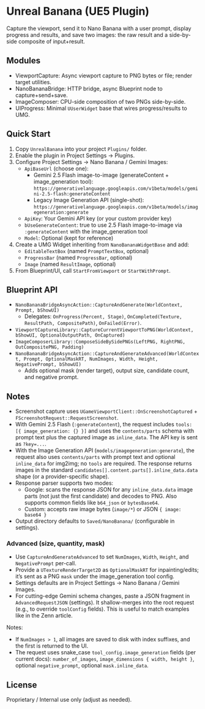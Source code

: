 # Unreal Banana (UE5 Plugin)

Capture the viewport, send it to Nano Banana with a user prompt, display progress and results, and save two images: the raw result and a side-by-side composite of input+result.

## Modules
- ViewportCapture: Async viewport capture to PNG bytes or file; render target utilities.
- NanoBananaBridge: HTTP bridge, async Blueprint node to capture+send+save.
- ImageComposer: CPU-side composition of two PNGs side-by-side.
- UIProgress: Minimal `UUserWidget` base that wires progress/results to UMG.

## Quick Start
1. Copy `UnrealBanana` into your project `Plugins/` folder.
2. Enable the plugin in Project Settings → Plugins.
3. Configure Project Settings → Nano Banana / Gemini Images:
   - `ApiBaseUrl` (choose one):
     - Gemini 2.5 Flash image-to-image (generateContent + image_generation tool):
       `https://generativelanguage.googleapis.com/v1beta/models/gemini-2.5-flash:generateContent`
     - Legacy Image Generation API (single-shot):
       `https://generativelanguage.googleapis.com/v1beta/models/imagegeneration:generate`
   - `ApiKey`: Your Gemini API key (or your custom provider key)
   - `bUseGenerateContent`: true to use 2.5 Flash image-to-image via `:generateContent` with the image_generation tool
   - `Model`: Optional (kept for reference)
4. Create a UMG Widget inheriting from `NanoBananaWidgetBase` and add:
   - `EditableTextBox` (named `PromptTextBox`, optional)
   - `ProgressBar` (named `ProgressBar`, optional)
   - `Image` (named `ResultImage`, optional)
5. From Blueprint/UI, call `StartFromViewport` or `StartWithPrompt`.

## Blueprint API
- `NanoBananaBridgeAsyncAction::CaptureAndGenerate(WorldContext, Prompt, bShowUI)`
  - Delegates: `OnProgress(Percent, Stage)`, `OnCompleted(Texture, ResultPath, CompositePath)`, `OnFailed(Error)`.
- `ViewportCaptureLibrary::CaptureCurrentViewportToPNG(WorldContext, bShowUI, OptionalOutputPath, OnCaptured)`
- `ImageComposerLibrary::ComposeSideBySidePNGs(LeftPNG, RightPNG, OutCompositePNG, Padding)`
- `NanoBananaBridgeAsyncAction::CaptureAndGenerateAdvanced(WorldContext, Prompt, OptionalMaskRT, NumImages, Width, Height, NegativePrompt, bShowUI)`
  - Adds optional mask (render target), output size, candidate count, and negative prompt.

## Notes
- Screenshot capture uses `UGameViewportClient::OnScreenshotCaptured` + `FScreenshotRequest::RequestScreenshot`.
- With Gemini 2.5 Flash (`:generateContent`), the request includes `tools: [{ image_generation: {} }]` and uses the `contents/parts` schema with prompt text plus the captured image as `inline_data`. The API key is sent as `?key=...`.
- With the Image Generation API (`models/imagegeneration:generate`), the request also uses `contents/parts` with prompt text and optional `inline_data` for img2img; no `tools` are required. The response returns images in the standard `candidates[].content.parts[].inline_data.data` shape (or a provider-specific shape).
- Response parser supports two modes:
  - Google: scans the response JSON for any `inline_data.data` image parts (not just the first candidate) and decodes to PNG. Also supports common fields like `b64_json` or `bytesBase64`.
  - Custom: accepts raw image bytes (`image/*`) or JSON `{ image: base64 }`
- Output directory defaults to `Saved/NanoBanana/` (configurable in settings).

### Advanced (size, quantity, mask)
- Use `CaptureAndGenerateAdvanced` to set `NumImages`, `Width`, `Height`, and `NegativePrompt` per-call.
- Provide a `UTextureRenderTarget2D` as `OptionalMaskRT` for inpainting/edits; it’s sent as a PNG `mask` under the image_generation tool config.
- Settings defaults are in Project Settings → Nano Banana / Gemini Images.
- For cutting-edge Gemini schema changes, paste a JSON fragment in `AdvancedRequestJSON` (settings). It shallow-merges into the root request (e.g., to override `toolConfig` fields). This is useful to match examples like in the Zenn article.

Notes:
- If `NumImages > 1`, all images are saved to disk with index suffixes, and the first is returned to the UI.
- The request uses snake_case `tool_config.image_generation` fields (per current docs): `number_of_images`, `image_dimensions { width, height }`, optional `negative_prompt`, optional `mask.inline_data`.

## License
Proprietary / Internal use only (adjust as needed).
